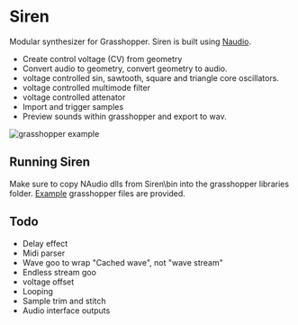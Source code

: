 # Siren

Modular synthesizer for Grasshopper. Siren is built using [Naudio](https://github.com/naudio/NAudio).

- Create control voltage (CV) from geometry
- Convert audio to geometry, convert geometry to audio.
- voltage controlled sin, sawtooth, square and triangle core oscillators.
- voltage controlled multimode filter
- voltage controlled attenator
- Import and trigger samples
- Preview sounds within grasshopper and export to wav.

![grasshopper example](https://github.com/AlasdairMott/GHSynth/blob/main/documentation/siren.jpg)

## Running Siren

Make sure to copy NAudio dlls from Siren\bin into the grasshopper libraries folder. [Example](https://github.com/AlasdairMott/GHSynth/tree/main/Examples) grasshopper files are provided. 

## Todo
- Delay effect
- Midi parser
- Wave goo to wrap "Cached wave", not "wave stream"
- Endless stream goo
- voltage offset
- Looping
- Sample trim and stitch
- Audio interface outputs

